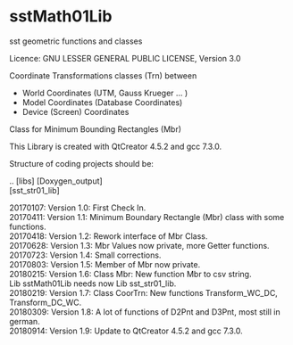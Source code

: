 # sstMath01Lib
sst geometric functions and classes

Licence:  GNU LESSER GENERAL PUBLIC LICENSE, Version 3.0

Coordinate Transformations classes (Trn) between
  - World Coordinates (UTM, Gauss Krueger ... )
  - Model Coordinates (Database Coordinates)
  - Device (Screen) Coordinates

Class for Minimum Bounding Rectangles (Mbr)

This Library is created with QtCreator 4.5.2 and gcc 7.3.0.

Structure of coding projects should be:

.. [libs]
   [Doxygen_output] <BR>
   [sst_str01_lib] <BR>


20170107: Version 1.0: First Check In. <BR>
20170411: Version 1.1: Minimum Boundary Rectangle (Mbr) class with some functions. <BR>
20170418: Version 1.2: Rework interface of Mbr Class.  <BR>
20170628: Version 1.3: Mbr Values now private, more Getter functions. <BR>
20170723: Version 1.4: Small corrections. <BR>
20170803: Version 1.5: Member of Mbr now private. <BR>
20180215: Version 1.6: Class Mbr: New function Mbr to csv string. <BR>
                       Lib sstMath01Lib needs now Lib sst_str01_lib. <BR>
20180219: Version 1.7: Class CoorTrn: New functions Transform_WC_DC, Transform_DC_WC. <BR>
20180309: Version 1.8: A lot of functions of D2Pnt and D3Pnt, most still in german. <BR>
20180914: Version 1.9: Update to QtCreator 4.5.2 and gcc 7.3.0. <BR>

